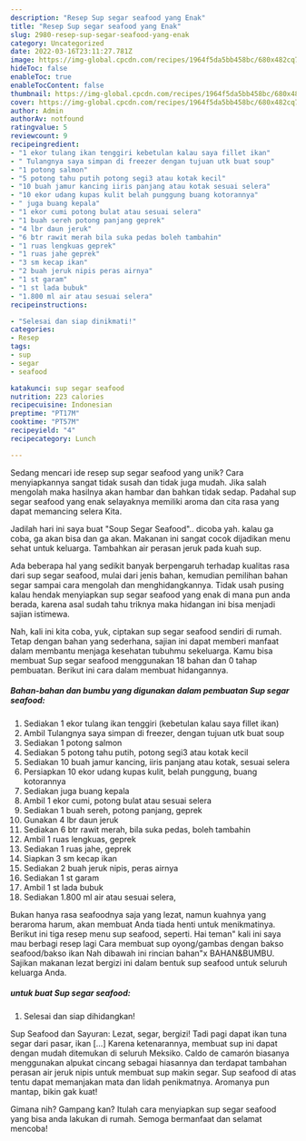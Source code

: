 ```yaml
---
description: "Resep Sup segar seafood yang Enak"
title: "Resep Sup segar seafood yang Enak"
slug: 2980-resep-sup-segar-seafood-yang-enak
category: Uncategorized
date: 2022-03-16T23:11:27.781Z
image: https://img-global.cpcdn.com/recipes/1964f5da5bb458bc/680x482cq70/sup-segar-seafood-foto-resep-utama.jpg
hideToc: false
enableToc: true
enableTocContent: false
thumbnail: https://img-global.cpcdn.com/recipes/1964f5da5bb458bc/680x482cq70/sup-segar-seafood-foto-resep-utama.jpg
cover: https://img-global.cpcdn.com/recipes/1964f5da5bb458bc/680x482cq70/sup-segar-seafood-foto-resep-utama.jpg
author: Admin
authorAv: notfound
ratingvalue: 5
reviewcount: 9
recipeingredient:
- "1 ekor tulang ikan tenggiri kebetulan kalau saya fillet ikan"
- " Tulangnya saya simpan di freezer dengan tujuan utk buat soup"
- "1 potong salmon"
- "5 potong tahu putih potong segi3 atau kotak kecil"
- "10 buah jamur kancing iiris panjang atau kotak sesuai selera"
- "10 ekor udang kupas kulit belah punggung buang kotorannya"
- " juga buang kepala"
- "1 ekor cumi potong bulat atau sesuai selera"
- "1 buah sereh potong panjang geprek"
- "4 lbr daun jeruk"
- "6 btr rawit merah bila suka pedas boleh tambahin"
- "1 ruas lengkuas geprek"
- "1 ruas jahe geprek"
- "3 sm kecap ikan"
- "2 buah jeruk nipis peras airnya"
- "1 st garam"
- "1 st lada bubuk"
- "1.800 ml air atau sesuai selera"
recipeinstructions:

- "Selesai dan siap dinikmati!"
categories:
- Resep
tags:
- sup
- segar
- seafood

katakunci: sup segar seafood 
nutrition: 223 calories
recipecuisine: Indonesian
preptime: "PT17M"
cooktime: "PT57M"
recipeyield: "4"
recipecategory: Lunch

---
```





Sedang mencari ide resep sup segar seafood yang unik? Cara menyiapkannya sangat tidak susah dan tidak juga mudah. Jika salah mengolah maka hasilnya akan hambar dan bahkan tidak sedap. Padahal sup segar seafood yang enak selayaknya memiliki aroma dan cita rasa yang dapat memancing selera Kita.





Jadilah hari ini saya buat &#34;Soup Segar Seafood&#34;.. dicoba yah. kalau ga coba, ga akan bisa dan ga akan. Makanan ini sangat cocok dijadikan menu sehat untuk keluarga. Tambahkan air perasan jeruk pada kuah sup.

Ada beberapa hal yang sedikit banyak berpengaruh terhadap kualitas rasa dari sup segar seafood, mulai dari jenis bahan, kemudian pemilihan bahan segar sampai cara mengolah dan menghidangkannya. Tidak usah pusing kalau hendak menyiapkan sup segar seafood yang enak di mana pun anda berada, karena asal sudah tahu triknya maka hidangan ini bisa menjadi sajian istimewa.






Nah, kali ini kita coba, yuk, ciptakan sup segar seafood sendiri di rumah. Tetap dengan bahan yang sederhana, sajian ini dapat memberi manfaat dalam membantu menjaga kesehatan tubuhmu sekeluarga. Kamu bisa membuat Sup segar seafood menggunakan 18 bahan dan 0 tahap pembuatan. Berikut ini cara dalam membuat hidangannya.

<!--inarticleads1-->

##### Bahan-bahan dan bumbu yang digunakan dalam pembuatan Sup segar seafood:

1. Sediakan 1 ekor tulang ikan tenggiri (kebetulan kalau saya fillet ikan)
1. Ambil  Tulangnya saya simpan di freezer, dengan tujuan utk buat soup
1. Sediakan 1 potong salmon
1. Sediakan 5 potong tahu putih, potong segi3 atau kotak kecil
1. Sediakan 10 buah jamur kancing, iiris panjang atau kotak, sesuai selera
1. Persiapkan 10 ekor udang kupas kulit, belah punggung, buang kotorannya
1. Sediakan  juga buang kepala
1. Ambil 1 ekor cumi, potong bulat atau sesuai selera
1. Sediakan 1 buah sereh, potong panjang, geprek
1. Gunakan 4 lbr daun jeruk
1. Sediakan 6 btr rawit merah, bila suka pedas, boleh tambahin
1. Ambil 1 ruas lengkuas, geprek
1. Sediakan 1 ruas jahe, geprek
1. Siapkan 3 sm kecap ikan
1. Sediakan 2 buah jeruk nipis, peras airnya
1. Sediakan 1 st garam
1. Ambil 1 st lada bubuk
1. Sediakan 1.800 ml air atau sesuai selera,


Bukan hanya rasa seafoodnya saja yang lezat, namun kuahnya yang beraroma harum, akan membuat Anda tiada henti untuk menikmatinya. Berikut ini tiga resep menu sup seafood, seperti. Hai teman&#34; kali ini saya mau berbagi resep lagi Cara membuat sup oyong/gambas dengan bakso seafood/bakso ikan Nah dibawah ini rincian bahan&#34;x BAHAN&amp;BUMBU. Sajikan makanan lezat bergizi ini dalam bentuk sup seafood untuk seluruh keluarga Anda. 

<!--inarticleads2-->

#####  untuk buat Sup segar seafood:


1. Selesai dan siap dihidangkan!

Sup Seafood dan Sayuran: Lezat, segar, bergizi! Tadi pagi dapat ikan tuna segar dari pasar, ikan […] Karena ketenarannya, membuat sup ini dapat dengan mudah ditemukan di seluruh Meksiko. Caldo de camarón biasanya menggunakan alpukat cincang sebagai hiasannya dan terdapat tambahan perasan air jeruk nipis untuk membuat sup makin segar. Sup seafood di atas tentu dapat memanjakan mata dan lidah penikmatnya. Aromanya pun mantap, bikin gak kuat! 

Gimana nih? Gampang kan? Itulah cara menyiapkan sup segar seafood yang bisa anda lakukan di rumah. Semoga bermanfaat dan selamat mencoba!
